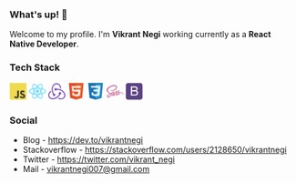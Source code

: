 ### What's up! 👋

Welcome to my profile. I'm **Vikrant Negi** working currently as a **React Native Developer**.

### Tech Stack

<code><img height="30" src="https://raw.githubusercontent.com/vikrantnegi/vikrantnegi/master/assets/javascript-original.svg"></code>
<code><img height="30" src="https://raw.githubusercontent.com/vikrantnegi/vikrantnegi/master/assets/react-original.svg"></code>
<code><img height="30" src="https://raw.githubusercontent.com/vikrantnegi/vikrantnegi/master/assets/redux-original.svg"></code>
<code><img height="30" src="https://raw.githubusercontent.com/vikrantnegi/vikrantnegi/master/assets/html5-original.svg"></code>
<code><img height="30" src="https://raw.githubusercontent.com/vikrantnegi/vikrantnegi/master/assets/css3-original.svg"></code>
<code><img height="30" src="https://raw.githubusercontent.com/vikrantnegi/vikrantnegi/master/assets/sass-original.svg"></code>
<code><img height="30" src="https://raw.githubusercontent.com/vikrantnegi/vikrantnegi/master/assets/bootstrap-plain.svg"></code>

### Social

- Blog - https://dev.to/vikrantnegi
- Stackoverflow - https://stackoverflow.com/users/2128650/vikrantnegi
- Twitter - https://twitter.com/vikrant_negi
- Mail - vikrantnegi007@gmail.com
